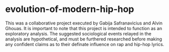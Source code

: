# evolution-of-modern-hip-hop

This was a collaborative project executed by Gabija Safranavicius and Alvin Ghouas. It is important to note that this project is intended to function as an exploratory analysis. The suggested sociological events relayed in the analysis are hypothetical, and must be furthered researched before making any confident claims as to their definate influence on rap and hip-hop lyrics.  
